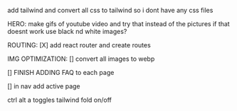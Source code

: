 add tailwind and convert all css to tailwind so i dont have any css files

HERO:
make gifs of youtube video and try that instead of the pictures
if that doesnt work use black nd white images?

ROUTING:
[X] add react router and create routes

IMG OPTIMIZATION:
[] convert all images to webp

[] FINISH ADDING FAQ to each page

[] in nav add active page

ctrl alt a toggles tailwind fold on/off
